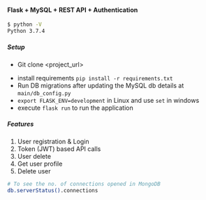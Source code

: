 #### Flask + MySQL + REST API + Authentication

```sh
$ python -V
Python 3.7.4
```

##### Setup
- Git clone <project_url>
<!-- - Install `sudo apt-get install libmysqlclient-dev` since `flask-mysqldb` package will be expecting mysql_config -->
- install requirements `pip install -r requirements.txt`
- Run DB migrations after updating the MySQL db details at `main/db_config.py`
- `export FLASK_ENV=development` in Linux and use `set` in windows
- execute `flask run` to run the application


##### Features
1. User registration & Login
2. Token (JWT) based API calls
3. User delete
4. Get user profile
5. Delete user


```sh
# To see the no. of connections opened in MongoDB
db.serverStatus().connections
```